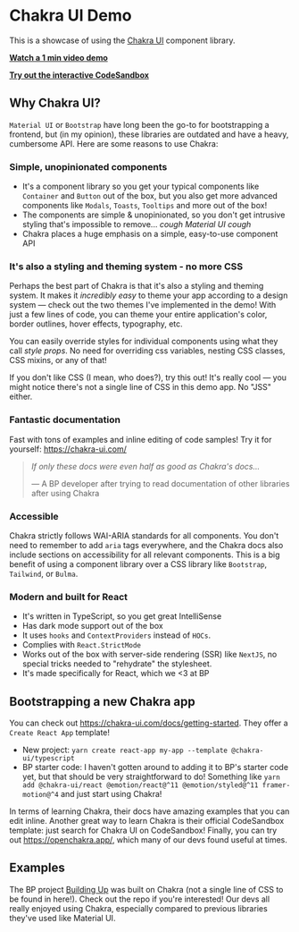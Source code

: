 # Chakra UI Demo

This is a showcase of using the [Chakra UI](https://chakra-ui.com/) component library.

**[Watch a 1 min video demo][loom]**

**[Try out the interactive CodeSandbox][codesandbox]**

## Why Chakra UI?

`Material UI` or `Bootstrap` have long been the go-to for bootstrapping a frontend, but (in my opinion), these libraries are outdated and have a heavy, cumbersome API. Here are some reasons to use Chakra:

### Simple, unopinionated components

- It's a component library so you get your typical components like `Container` and `Button` out of the box, but you also get more advanced components like `Modals`, `Toasts`, `Tooltips` and more out of the box!
- The components are simple & unopinionated, so you don't get intrusive styling that's impossible to remove... _cough Material UI cough_
- Chakra places a huge emphasis on a simple, easy-to-use component API

### It's also a styling and theming system - no more CSS

Perhaps the best part of Chakra is that it's also a styling and theming system. It makes it _incredibly easy_ to theme your app according to a design system — check out the two themes I've implemented in the demo! With just a few lines of code, you can theme your entire application's color, border outlines, hover effects, typography, etc.

You can easily override styles for individual components using what they call _style props_. No need for overriding css variables, nesting CSS classes, CSS mixins, or any of that!

If you don't like CSS (I mean, who does?), try this out! It's really cool — you might notice there's not a single line of CSS in this demo app. No "JSS" either.

### Fantastic documentation

Fast with tons of examples and inline editing of code samples! Try it for yourself: https://chakra-ui.com/

> _If only these docs were even half as good as Chakra's docs..._
>
> — A BP developer after trying to read documentation of other libraries after using Chakra

### Accessible

Chakra strictly follows WAI-ARIA standards for all components. You don't need to remember to add `aria` tags everywhere, and the Chakra docs also include sections on accessibility for all relevant components. This is a big benefit of using a component library over a CSS library like `Bootstrap`, `Tailwind`, or `Bulma`.

### Modern and built for React

- It's written in TypeScript, so you get great IntelliSense
- Has dark mode support out of the box
- It uses `hooks` and `ContextProviders` instead of `HOCs`.
- Complies with `React.StrictMode`
- Works out of the box with server-side rendering (SSR) like `NextJS`, no special tricks needed to "rehydrate" the stylesheet.
- It's made specifically for React, which we <3 at BP

## Bootstrapping a new Chakra app

You can check out https://chakra-ui.com/docs/getting-started. They offer a `Create React App` template!

- New project: `yarn create react-app my-app --template @chakra-ui/typescript`
- BP starter code: I haven't gotten around to adding it to BP's starter code yet, but that should be very straightforward to do! Something like `yarn add @chakra-ui/react @emotion/react@^11 @emotion/styled@^11 framer-motion@^4` and just start using Chakra!

In terms of learning Chakra, their docs have amazing examples that you can edit inline. Another great way to learn Chakra is their official CodeSandbox template: just search for Chakra UI on CodeSandbox! Finally, you can try out https://openchakra.app/, which many of our devs found useful at times.

## Examples

The BP project [Building Up](https://github.com/uwblueprint/building-up-client) was built on Chakra (not a single line of CSS to be found in here!). Check out the repo if you're interested! Our devs all really enjoyed using Chakra, especially compared to previous libraries they've used like Material UI.

[codesandbox]: https://codesandbox.io/s/bp-chakra-ui-demo-j7o2z?file=/src/App.tsx
[loom]: todo
